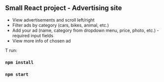 ## Small React project - Advertising site
- View advertisements and scroll left/right 
- Filter ads by category (cars, bikes, animal, etc.)
- Add your ad (name, category from dropdown menu, price, photo, etc.) - required input fields
- View more info of chosen ad

T run:
### `npm install`
### `npm start`
